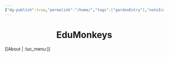 ```yaml
---
{"dg-publish":true,"permalink":"/home/","tags":["gardenEntry"],"noteIcon":""}
---
```


# <center>EduMonkeys</center>
[[About \| :luc_menu:]]